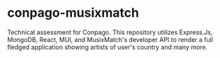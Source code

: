 # conpago-musixmatch
Technical assessment for Conpago. This repository utilizes Express.Js, MongoDB, React, MUI, and MusixMatch's developer API to render a full fledged application showing artists of user's country and many more.
